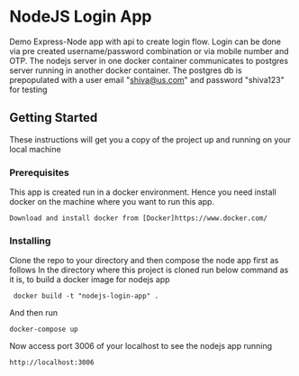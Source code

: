 # NodeJS Login App

Demo Express-Node app with api to create login flow. Login can be done via pre created username/password combination or via mobile number and OTP.
The nodejs server in one docker container communicates to  postgres server running in another docker container.
The postgres db is prepopulated with a user email "shiva@us.com" and password "shiva123" for testing 


## Getting Started

These instructions will get you a copy of the project up and running on your local machine 
### Prerequisites

This app is created run in a docker environment. Hence you need install docker on the machine where you want to run this app. 
```
Download and install docker from [Docker]https://www.docker.com/
```

### Installing

Clone the repo to your directory and then compose the node app first as follows
In the directory where this project is cloned run below command as it is, to build a docker image for nodejs app
```
 docker build -t "nodejs-login-app" .
```

And then run

```
docker-compose up

```

Now access port 3006 of your localhost to see the nodejs app running
```
http://localhost:3006
```

